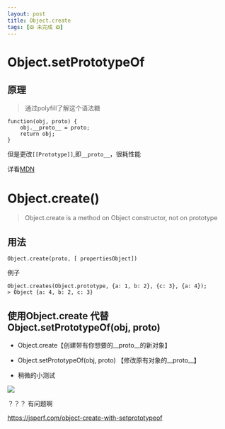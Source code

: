 ```yaml
---
layout: post
title: Object.create
tags: [❎ 未完成 ❎]
---
```


# Object.setPrototypeOf


## 原理

> 通过polyfill了解这个语法糖

```
function(obj, proto) {
    obj.__proto__ = proto;
    return obj;
}
```

但是更改`[[Prototype]]`,即`__proto__`，很耗性能

详看[MDN](https://developer.mozilla.org/zh-CN/docs/Web/JavaScript/Reference/Global_Objects/Object/setPrototypeOf)

# Object.create()

> Object.create is a method on Object constructor, not on prototype

## 用法

```
Object.create(proto, [ propertiesObject])
```

例子

```
Object.creates(Object.prototype, {a: 1, b: 2}, {c: 3}, {a: 4});
> Object {a: 4, b: 2, c: 3}
```

## 使用Object.create 代替 Object.setPrototypeOf(obj, proto)

- Object.create【创建带有你想要的__proto__的新对象】
- Object.setPrototypeOf(obj, proto) 【修改原有对象的__proto__】

- 稍微的小测试


![]({{site.imgurl}}/in-post/performance-test/1.png)

？？？ 有问题啊

https://jsperf.com/object-create-with-setprototypeof

